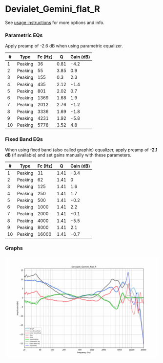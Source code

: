 # Devialet_Gemini_flat_R
See [usage instructions](https://github.com/jaakkopasanen/AutoEq#usage) for more options and info.

### Parametric EQs
Apply preamp of -2.6 dB when using parametric equalizer.

|   # | Type    |   Fc (Hz) |    Q |   Gain (dB) |
|-----|---------|-----------|------|-------------|
|   1 | Peaking |        36 | 0.81 |        -4.2 |
|   2 | Peaking |        55 | 3.85 |         0.9 |
|   3 | Peaking |       155 | 0.3  |         2.3 |
|   4 | Peaking |       435 | 2.12 |        -1.4 |
|   5 | Peaking |       801 | 2.02 |         0.7 |
|   6 | Peaking |      1369 | 1.68 |         1.9 |
|   7 | Peaking |      2012 | 2.76 |        -1.2 |
|   8 | Peaking |      3336 | 1.69 |        -1.8 |
|   9 | Peaking |      4231 | 1.92 |        -5.8 |
|  10 | Peaking |      5778 | 3.52 |         4.8 |

### Fixed Band EQs
When using fixed band (also called graphic) equalizer, apply preamp of **-2.1 dB** (if available) and set gains manually with these parameters.

|   # | Type    |   Fc (Hz) |    Q |   Gain (dB) |
|-----|---------|-----------|------|-------------|
|   1 | Peaking |        31 | 1.41 |        -3.4 |
|   2 | Peaking |        62 | 1.41 |         0   |
|   3 | Peaking |       125 | 1.41 |         1.6 |
|   4 | Peaking |       250 | 1.41 |         1.7 |
|   5 | Peaking |       500 | 1.41 |        -0.2 |
|   6 | Peaking |      1000 | 1.41 |         2.2 |
|   7 | Peaking |      2000 | 1.41 |        -0.1 |
|   8 | Peaking |      4000 | 1.41 |        -5.5 |
|   9 | Peaking |      8000 | 1.41 |         2.1 |
|  10 | Peaking |     16000 | 1.41 |        -0.7 |

### Graphs
![](./Devialet_Gemini_flat_R.png)
